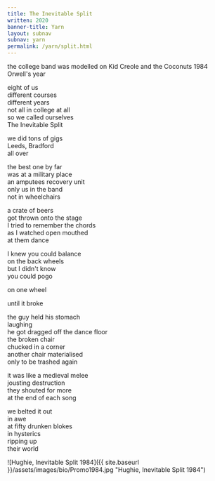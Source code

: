 ```yaml
---
title: The Inevitable Split
written: 2020
banner-title: Yarn
layout: subnav
subnav: yarn
permalink: /yarn/split.html
---
```


<div class="poem">
the college band  
was modelled on Kid Creole  
and the Coconuts  
1984  
Orwell's year  


eight of us  
different courses  
different years  
not all in college at all  
so we called ourselves  
The Inevitable Split  


we did tons of gigs  
Leeds, Bradford  
all over  


the best one by far  
was at a military place  
an amputees recovery unit  
only us in the band  
not in wheelchairs  


a crate of beers  
got thrown onto the stage  
I tried to remember the chords  
as I watched open mouthed  
at them dance  


I knew you could balance  
on the back wheels  
but I didn't know  
you could pogo  


on one wheel


until it broke


the guy held his stomach  
laughing  
he got dragged off the dance floor  
the broken chair  
chucked in a corner  
another chair materialised  
only to be trashed again


it was like a medieval melee  
jousting destruction  
they shouted for more  
at the end of each song  


we belted it out  
in awe  
at fifty drunken blokes  
in hysterics  
ripping up  
their world
</div>

![Hughie, Inevitable Split 1984]({{ site.baseurl }}/assets/images/bio/Promo1984.jpg "Hughie, Inevitable Split 1984")
